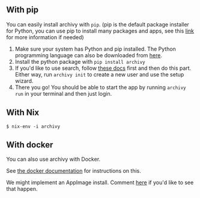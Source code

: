 ## With pip

You can easily install archivy with `pip`. (pip  is the default package installer for Python, you can use pip to install many packages and apps, see this [link](https://pypi.org/project/pip/) for more information if needed)


1. Make sure your system has Python and pip installed. The Python programming language can also be downloaded from [here](https://www.python.org/downloads/).
2. Install the python package with `pip install archivy`
3. If you'd like to use search, follow [these docs](setup-search.md) first and then do this part. Either way, run `archivy init` to create a new user and use the setup wizard.
4. There you go! You should be able to start the app by running `archivy run` in your terminal and then just login.

## With Nix
```ShellSession
$ nix-env -i archivy
```

## With docker

You can also use archivy with Docker. 

See [the docker documentation](https://github.com/archivy/archivy-docker) for instructions on this.

We might implement an AppImage install. Comment [here](https://github.com/archivy/archivy/issues/44) if you'd like to see that happen.
